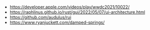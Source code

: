 * https://developer.apple.com/videos/play/wwdc2021/10022/
* https://raphlinus.github.io/rust/gui/2022/05/07/ui-architecture.html
* https://github.com/audulus/rui
* https://www.ryanjuckett.com/damped-springs/
